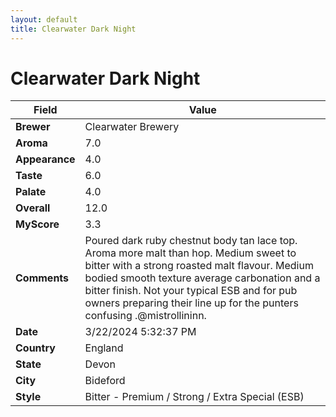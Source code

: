 ```yaml
---
layout: default
title: Clearwater Dark Night
---
```


# Clearwater Dark Night

| Field         | Value                                                                                                   |
|---------------|---------------------------------------------------------------------------------------------------------|
| **Brewer**    | Clearwater Brewery                                                                                        |
| **Aroma**     | 7.0                                                                                         |
| **Appearance**| 4.0                                                                                    |
| **Taste**     | 6.0                                                                                         |
| **Palate**    | 4.0                                                                                        |
| **Overall**   | 12.0                                                                                       |
| **MyScore**   | 3.3                                                                                       |
| **Comments**  | Poured dark ruby chestnut body tan lace top. Aroma more malt than hop. Medium sweet to bitter with a strong roasted malt flavour. Medium bodied smooth texture average carbonation and a bitter finish. Not your typical ESB and for pub owners preparing their line up for the punters confusing .@mistrollininn.                                                                                      |
| **Date**      | 3/22/2024 5:32:37 PM                                                                                          |
| **Country**   | England                                                                                       |
| **State**     | Devon                                                                                         |
| **City**      | Bideford                                                                                          |
| **Style**     | Bitter - Premium / Strong / Extra Special (ESB)                                                                                         |
